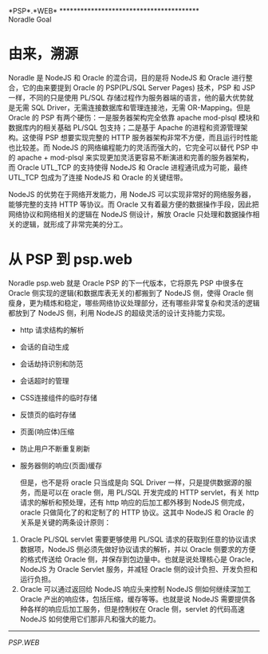 <link type="text/css" rel="stylesheet" href="doc.css" />
<span class="psp_logo">*PSP*.*WEB*<span>
****************************************

<div id="title">  Noradle Goal  </div>


由来，溯源
========

  Noradle 是 NodeJS 和 Oracle 的混合词，目的是将 NodeJS 和 Oracle 进行整合，它的由来要提到 Oracle 的 PSP(PL/SQL Server Pages) 技术，PSP 和 JSP 一样，不同的只是使用 PL/SQL 存储过程作为服务器端的语言，他的最大优势就是无需 SQL Driver，无需连接数据库和管理连接池，无需 OR-Mapping。但是 Oracle 的 PSP 有两个硬伤：一是服务器架构完全依靠 apache mod-plsql 模块和数据库内的相关基础 PL/SQL 包支持；二是基于 Apache 的进程和资源管理架构。这使得 PSP 想要实现完整的 HTTP 服务器架构非常不方便，而且运行时性能也比较差。而 NodeJS 的网络编程能力的灵活而强大的，它完全可以替代 PSP 中的 apache + mod-plsql 来实现更加灵活更容易不断演进和完善的服务器架构，而 Oracle UTL_TCP 的支持使得 NodeJS 和 Oracle 进程通讯成为可能，最终 UTL_TCP 包成为了连接 NodeJS 和 Oracle 的关键纽带。

  NodeJS 的优势在于网络开发能力，用 NodeJS 可以实现非常好的网络服务器，能够完整的支持 HTTP 等协议。而 Oracle 又有着最方便的数据操作手段，因此把网络协议和网络相关的逻辑在 NodeJS 侧设计，解放 Oracle 只处理和数据操作相关的逻辑，就形成了非常完美的分工。


从 PSP 到 psp.web
=========

  Noradle psp.web 就是 Oracle PSP 的下一代版本，它将原先 PSP 中很多在 Oracle 侧实现的逻辑(和数据库表无关的)都搬到了 NodeJS 侧，使得 Oracle 侧瘦身，更为精炼和稳定，哪些网络协议处理部分，还有哪些非常复杂和灵活的逻辑都放到了 NodeJS 侧，利用 NodeJS 的超级灵活的设计支持能力实现。

* http 请求结构的解析
* 会话的自动生成
* 会话劫持识别和防范
* 会话超时的管理
* CSS连接组件的临时存储
* 反馈页的临时存储
* 页面(响应体)压缩
* 防止用户不断重复刷新
* 服务器侧的响应(页面)缓存


  但是，也不是将 oracle 只当成是向 SQL Driver 一样，只是提供数据源的服务，而是可以在 oracle 侧，用 PL/SQL 开发完成的 HTTP servlet，有关 http 请求的解析和预处理，还有 http 响应的后加工都外移到 NodeJS 侧完成，oracle 只做简化了的和定制了的 HTTP 协议。这其中 NodeJS 和 Oracle 的关系是关键的两条设计原则：

1. Oracle PL/SQL servlet 需要更够使用 PL/SQL 请求的获取到任意的协议请求数据项，NodeJS 侧必须先做好协议请求的解析，并以 Oracle 侧要求的方便的格式传送给 Oracle 侧，并保存到包边量中。也就是说处理核心是 Oracle，NodeJS 为 Oracle Servlet 服务，并减轻 Oracle 侧的设计负担、开发负担和运行负担。
2. Oracle 可以通过返回给 NodeJS 响应头来控制 NodeJS 侧如何继续深加工 Oracle 产出的响应体，包括压缩，缓存等等。也就是说 NodeJS 需要提供各种各样的响应后加工服务，但是控制权在 Oracle 侧，servlet 的代码高速 NodeJS 如何使用它们那非凡和强大的能力。

**********************************************
<span class="psp_logo footer">*PSP*.*WEB*<span>